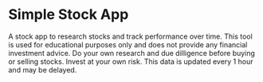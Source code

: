 # Simple Stock App
A stock app to research stocks and track performance over time. This tool is used for educational purposes only and does not provide any financial investment advice. Do your own research and due dilligence before buying or selling stocks. Invest at your own risk. This data is updated every 1 hour and may be delayed.



